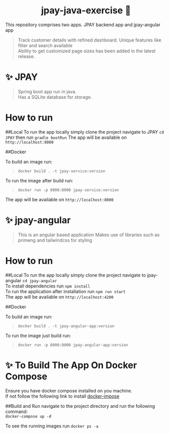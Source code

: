 <h1 align="center">jpay-java-exercise 👋</h1>

This repository comprises two apps. JPAY backend app and jpay-angular app

> Track customer details with refined dashboard. Unique features like filter and search available<br>
> Ability to get customized page sizes has been added in the latest release.

# ✨ JPAY
> Spring boot app run in java. <br>
> Has a SQLite database for storage.


# How to run

##Local
To run the app locally simply clone the project navigate to JPAY `cd JPAY` then run `gradle bootRun`
The app will be available on `http://localhost:8000`

##Docker

To build an image run:
>`docker build . -t jpay-service:version`

To run the image after build run:

>`docker run -p 8000:8000 jpay-service:version` <br>

The app will be available on `http://localhost:8000`

# ✨ jpay-angular
> This is an angular based application
> Makes use of libraries such as primeng and tailwindcss for styling

# How to run

##Local
To run the app locally simply clone the project navigate to jpay-angular `cd jpay-angular`<br>
To install dependencies run `npm install` <br>
To run the application after installation run `npm run start` <br>
The app will be available on `http://localhost:4200`

##Docker

To build an image run:
>`docker build . -t jpay-angular-app:version`

To run the image just build run:
>`docker run -p 8000:8000 jpay-angular-app:version` <br>


# ✨ To Build The App On Docker Compose

Ensure you have docker compose installed on you machine. <br>
If not follow the following link to install [docker-impose](https://docs.docker.com/compose/install/)

##Build and Run
navigate to the project directory and run the following command: <br>
`docker-compose up -d`

To see the running images run `docker ps -a`
